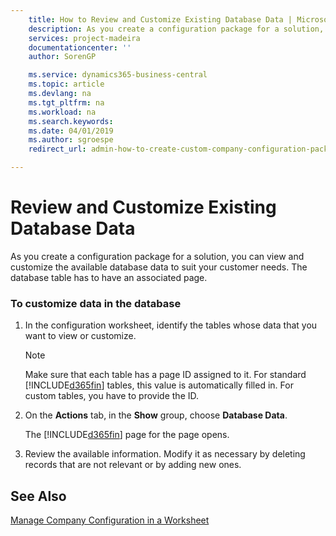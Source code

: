 ```yaml
---
    title: How to Review and Customize Existing Database Data | Microsoft Docs
    description: As you create a configuration package for a solution, you can view and customize the available database data to suit your customer needs. The database table has to have an associated page.
    services: project-madeira
    documentationcenter: ''
    author: SorenGP

    ms.service: dynamics365-business-central
    ms.topic: article
    ms.devlang: na
    ms.tgt_pltfrm: na
    ms.workload: na
    ms.search.keywords:
    ms.date: 04/01/2019
    ms.author: sgroespe
    redirect_url: admin-how-to-create-custom-company-configuration-packages

---
```

# Review and Customize Existing Database Data
As you create a configuration package for a solution, you can view and customize the available database data to suit your customer needs. The database table has to have an associated page.  

### To customize data in the database  

1.  In the configuration worksheet, identify the tables whose data that you want to view or customize.  

    > [!NOTE]  
    >  Make sure that each table has a page ID assigned to it. For standard [!INCLUDE[d365fin](includes/d365fin_md.md)] tables, this value is automatically filled in. For custom tables, you have to provide the ID.  

2.  On the **Actions** tab, in the **Show** group, choose **Database Data**.  

     The [!INCLUDE[d365fin](includes/d365fin_md.md)] page for the page opens.  

3.  Review the available information. Modify it as necessary by deleting records that are not relevant or by adding new ones.  

## See Also  
 [Manage Company Configuration in a Worksheet](admin-how-to-manage-company-configuration-in-a-worksheet.md)
